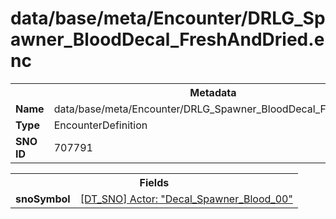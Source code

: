 <h1>data/base/meta/Encounter/DRLG_Spawner_BloodDecal_FreshAndDried.enc</h1><table><tr><th colspan="100%">Metadata</th></tr><tr><td><b>Name</b></td><td>data/base/meta/Encounter/DRLG_Spawner_BloodDecal_FreshAndDried.enc</td></tr><tr><td><b>Type</b></td><td>EncounterDefinition</td></tr><tr><td><b>SNO ID</b></td><td>707791</td></tr></table>

<table><tr><th colspan="100%">Fields</th></tr><tr><td><b>snoSymbol</b></td><td><a href="..\Actor\Decal_Spawner_Blood_00.acr.md">[DT_SNO] Actor: "Decal_Spawner_Blood_00"</a></td></tr></table>

